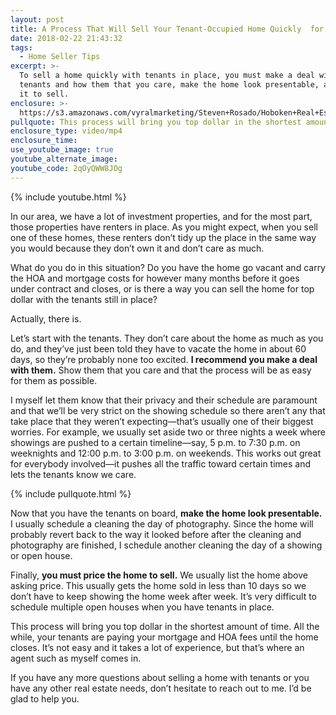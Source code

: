 ```yaml
---
layout: post
title: A Process That Will Sell Your Tenant-Occupied Home Quickly  for Top Dollar
date: 2018-02-22 21:43:32
tags:
  - Home Seller Tips
excerpt: >-
  To sell a home quickly with tenants in place, you must make a deal with the
  tenants and how them that you care, make the home look presentable, and price
  it to sell.
enclosure: >-
  https://s3.amazonaws.com/vyralmarketing/Steven+Rosado/Hoboken+Real+Estate+Selling+with+Tenants.mp4
pullquote: This process will bring you top dollar in the shortest amount of time.
enclosure_type: video/mp4
enclosure_time:
use_youtube_image: true
youtube_alternate_image:
youtube_code: 2qOyQWW8JOg
---
```


{% include youtube.html %}

In our area, we have a lot of investment properties, and for the most part, those properties have renters in place. As you might expect, when you sell one of these homes, these renters don’t tidy up the place in the same way you would because they don’t own it and don’t care as much.&nbsp;

What do you do in this situation? Do you have the home go vacant and carry the HOA and mortgage costs for however many months before it goes under contract and closes, or is there a way you can sell the home for top dollar with the tenants still in place?&nbsp;

Actually, there is.&nbsp;

Let’s start with the tenants. They don’t care about the home as much as you do, and they’ve just been told they have to vacate the home in about 60 days, so they’re probably none too excited. **I recommend you make a deal with them.** Show them that you care and that the process will be as easy for them as possible.&nbsp;

I myself let them know that their privacy and their schedule are paramount and that we’ll be very strict on the showing schedule so there aren’t any that take place that they weren’t expecting—that’s usually one of their biggest worries. For example, we usually set aside two or three nights a week where showings are pushed to a certain timeline—say, 5 p.m. to 7:30 p.m. on weeknights and 12:00 p.m. to 3:00 p.m. on weekends. This works out great for everybody involved—it pushes all the traffic toward certain times and lets the tenants know we care.&nbsp;

{% include pullquote.html %}

Now that you have the tenants on board, **make the home look presentable.** I usually schedule a cleaning the day of photography. Since the home will probably revert back to the way it looked before after the cleaning and photography are finished, I schedule another cleaning the day of a showing or open house.&nbsp;

Finally, **you must price the home to sell.** We usually list the home above asking price. This usually gets the home sold in less than 10 days so we don’t have to keep showing the home week after week. It’s very difficult to schedule multiple open houses when you have tenants in place.&nbsp;

This process will bring you top dollar in the shortest amount of time. All the while, your tenants are paying your mortgage and HOA fees until the home closes. It’s not easy and it takes a lot of experience, but that’s where an agent such as myself comes in.&nbsp;

If you have any more questions about selling a home with tenants or you have any other real estate needs, don’t hesitate to reach out to me. I’d be glad to help you.&nbsp;